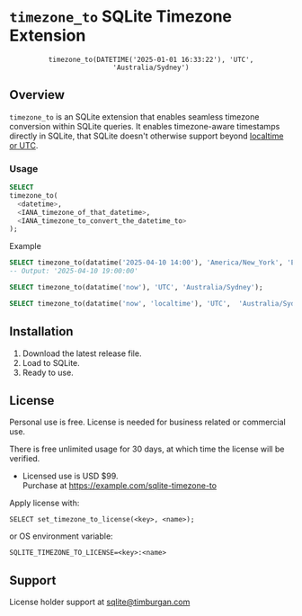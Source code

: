 # `timezone_to` SQLite Timezone Extension 
<center><code>timezone_to(DATETIME('2025-01-01 16:33:22'), 'UTC', 'Australia/Sydney')</code></center>


## Overview

`timezone_to` is an SQLite extension that enables seamless timezone conversion within SQLite queries. It enables timezone-aware timestamps directly in SQLite, that SQLite doesn't otherwise support beyond [localtime or UTC](https://sqlite.org/lang_datefunc.html).


### Usage
```sql
SELECT
timezone_to(
  <datetime>, 
  <IANA_timezone_of_that_datetime>, 
  <IANA_timezone_to_convert_the_datetime_to>
);
```

Example
```sql
SELECT timezone_to(datatime('2025-04-10 14:00'), 'America/New_York', 'Europe/London');
-- Output: '2025-04-10 19:00:00'

SELECT timezone_to(datatime('now'), 'UTC', 'Australia/Sydney');

SELECT timezone_to(datatime('now', 'localtime'), 'UTC',  'Australia/Sydney');
```


## Installation

1. Download the latest release file.
2. Load to SQLite.
3. Ready to use.


## License

Personal use is free. License is needed for business related or commercial use. 

There is free unlimited usage for 30 days, at which time the license will be verified.

- Licensed use is USD $99.  
  Purchase at https://example.com/sqlite-timezone-to 

Apply license with:
```
SELECT set_timezone_to_license(<key>, <name>);
```
or OS environment variable:
```
SQLITE_TIMEZONE_TO_LICENSE=<key>:<name>
```


## Support

License holder support at [sqlite@timburgan.com](mailto:sqlite@timburgan.com)

